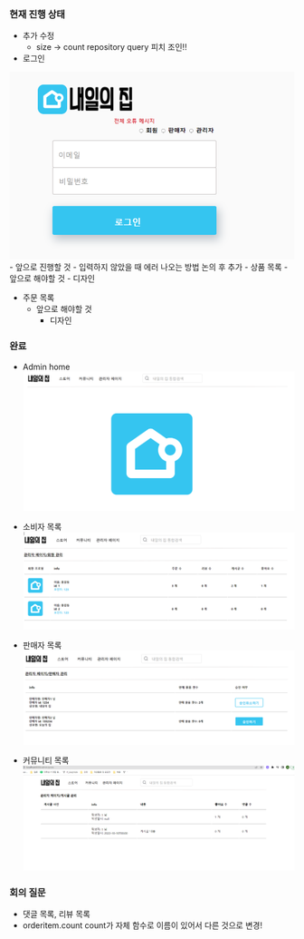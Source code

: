 ### 현재 진행 상태
- 추가 수정
    - size -> count repository query 피치 조인!!
- 로그인

<img src='img/login.PNG' />
    - 앞으로 진행할 것
        - 입력하지 않았을 때 에러 나오는 방법 논의 후 추가
- 상품 목록
    - 앞으로 해야할 것
        - 디자인

- 주문 목록
    - 앞으로 해야할 것
        - 디자인

### 완료
- Admin home
    <img src='img/admin_home.PNG' />

- 소비자 목록
    <img src='img/소비자목록_admin.PNG' />

- 판매자 목록
    <img src='img/판매자목록_admin.PNG' />

- 커뮤니티 목록
    <img src='img/게시글목록_admin.PNG' />

### 회의 질문
- 댓글 목록, 리뷰 목록
- orderitem.count count가 자체 함수로 이름이 있어서 다른 것으로 변경!